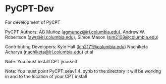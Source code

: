 # PyCPT-Dev
For development of PyCPT

PyCPT Authors: 
         AG Muñoz (agmunoz@iri.columbia.edu), 
         Andrew W. Robertson (awr@iri.columbia.edu), 
         Simon Mason (sjm2103@columbia.edu)
         
Contributing Developers:
         Kyle Hall (kjh2171@columbia.edu)
         Nachiketa Acharya (nachiketa@iri.columbia.edu) 
         et al

Note: You must install CPT yourself

Note: You must point PyCPT_seav1.4.ipynb to the directory it will be 
working in and to the location of your CPT install 
